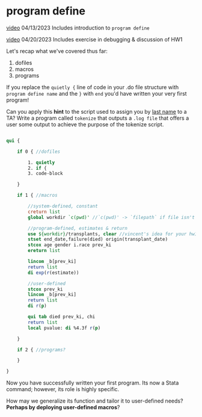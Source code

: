 # program define

[video](https://jhjhm.zoom.us/rec/share/8x0apHVqmnUHnuBfzLXMuvRRXkExSGeoQAw5rEs9OvKSmzs1bvhPfLD2pGu6NRY.BYToPUwpMdnR-h25?startTime=1681414214000) 04/13/2023 Includes introduction to `program define`

[video](https://jhjhm.zoom.us/rec/share/NBtdk4SUC-ra9q7_tuGZEjuwS6o8cjB8U2dBnc_hSV7jM8joxdhlQ2ebQc8cILE2.GlIilOilIbw2w9tQ?startTime=1682019152000) 04/20/2023 Includes exercise in debugging & discussion of HW1

Let's recap what we've covered thus far:

1. dofiles
2. macros
3. programs

If you replace the `quietly {` line of code in your .do file structure with `program define name` and the `}` with `end` you'd have written your very first program!

Can you apply this **hint** to the script used to assign you by [last name](https://jhustata.github.io/book/aaa.html) to a TA? Write a program called `tokenize` that outputs a `.log file` that offers a user some output to achieve the purpose of the tokenize script.

```Stata

qui {

    if 0 { //dofiles

        1. quietly
        2. if {
        3. code-block

    }

    if 1 { //macros

        //system-defined, constant
        creturn list
        global workdir `c(pwd)' //`c(pwd)' -> `filepath` if file isn't in `pwd`

        //program-defined, estimates & return
        use ${workdir}/transplants, clear //vincent's idea for your hw1
        stset end_date,failure(died) origin(transplant_date)
        stcox age gender i.race prev_ki
        ereturn list

        lincom _b[prev_ki]
        return list
        di exp(r(estimate))

        //user-defined 
        stcox prev_ki
        lincom _b[prev_ki]
        return list 
        di r(p)

        qui tab died prev_ki, chi
        return list
        local pvalue: di %4.3f r(p)

    }

    if 2 { //programs?

    }

}

```

Now you have successfully written your first program. Its now a Stata command; however, its role is highly specific.

How may we generalize its function and tailor it to user-defined needs? **Perhaps by deploying user-defined macros**?


